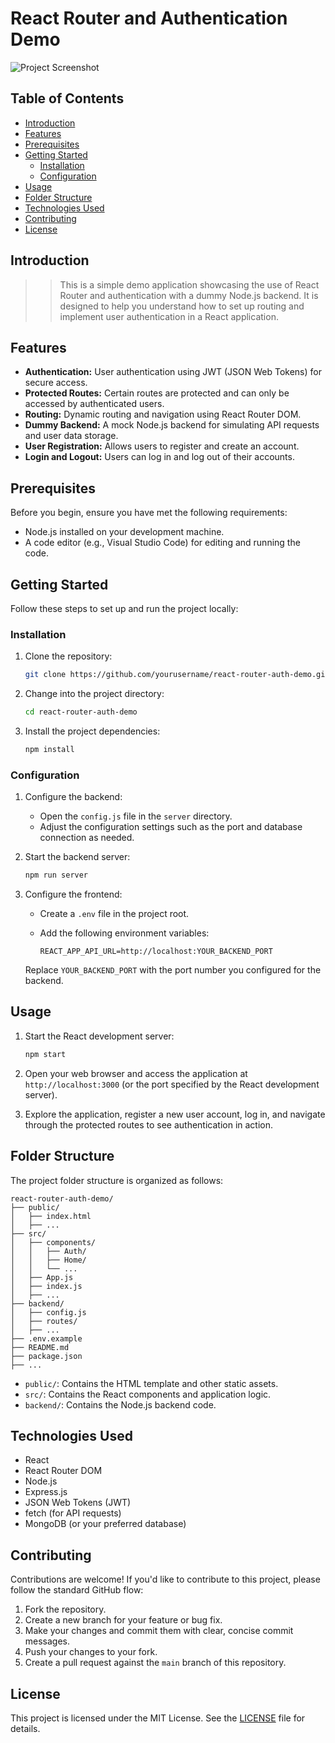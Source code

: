 # React Router and Authentication Demo

![Project Screenshot](https://res.cloudinary.com/tawfeer/image/upload/v1695453466/routing-auth-demo_v2fpea.png)

## Table of Contents

- [Introduction](#introduction)
- [Features](#features)
- [Prerequisites](#prerequisites)
- [Getting Started](#getting-started)
  - [Installation](#installation)
  - [Configuration](#configuration)
- [Usage](#usage)
- [Folder Structure](#folder-structure)
- [Technologies Used](#technologies-used)
- [Contributing](#contributing)
- [License](#license)

## Introduction

>> This is a simple demo application showcasing the use of React Router and authentication with a dummy Node.js backend. It is designed to help you understand how to set up routing and implement user authentication in a React application.


## Features

- **Authentication:** User authentication using JWT (JSON Web Tokens) for secure access.
- **Protected Routes:** Certain routes are protected and can only be accessed by authenticated users.
- **Routing:** Dynamic routing and navigation using React Router DOM.
- **Dummy Backend:** A mock Node.js backend for simulating API requests and user data storage.
- **User Registration:** Allows users to register and create an account.
- **Login and Logout:** Users can log in and log out of their accounts.

## Prerequisites

Before you begin, ensure you have met the following requirements:

- Node.js installed on your development machine.
- A code editor (e.g., Visual Studio Code) for editing and running the code.

## Getting Started

Follow these steps to set up and run the project locally:

### Installation

1. Clone the repository:

   ```bash
   git clone https://github.com/yourusername/react-router-auth-demo.git
   ```

2. Change into the project directory:

   ```bash
   cd react-router-auth-demo
   ```

3. Install the project dependencies:

   ```bash
   npm install
   ```

### Configuration

1. Configure the backend:

   - Open the `config.js` file in the `server` directory.
   - Adjust the configuration settings such as the port and database connection as needed.

2. Start the backend server:

   ```bash
   npm run server
   ```

3. Configure the frontend:

   - Create a `.env` file in the project root.
   - Add the following environment variables:

     ```plaintext
     REACT_APP_API_URL=http://localhost:YOUR_BACKEND_PORT
     ```

   Replace `YOUR_BACKEND_PORT` with the port number you configured for the backend.

## Usage

1. Start the React development server:

   ```bash
   npm start
   ```

2. Open your web browser and access the application at `http://localhost:3000` (or the port specified by the React development server).

3. Explore the application, register a new user account, log in, and navigate through the protected routes to see authentication in action.

## Folder Structure

The project folder structure is organized as follows:

```
react-router-auth-demo/
├── public/
│   ├── index.html
│   ├── ...
├── src/
│   ├── components/
│   │   ├── Auth/
│   │   ├── Home/
│   │   └── ...
│   ├── App.js
│   ├── index.js
│   ├── ...
├── backend/
│   ├── config.js
│   ├── routes/
│   ├── ...
├── .env.example
├── README.md
├── package.json
├── ...
```

- `public/`: Contains the HTML template and other static assets.
- `src/`: Contains the React components and application logic.
- `backend/`: Contains the Node.js backend code.

## Technologies Used

- React
- React Router DOM
- Node.js
- Express.js
- JSON Web Tokens (JWT)
- fetch (for API requests)
- MongoDB (or your preferred database)

## Contributing

Contributions are welcome! If you'd like to contribute to this project, please follow the standard GitHub flow:

1. Fork the repository.
2. Create a new branch for your feature or bug fix.
3. Make your changes and commit them with clear, concise commit messages.
4. Push your changes to your fork.
5. Create a pull request against the `main` branch of this repository.

## License

This project is licensed under the MIT License. See the [LICENSE](LICENSE) file for details.
